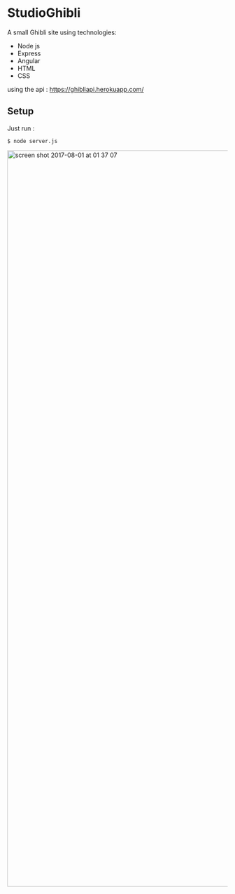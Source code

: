 # StudioGhibli

A small Ghibli site using technologies:

- Node js
- Express
- Angular
- HTML
- CSS

using the api : https://ghibliapi.herokuapp.com/

## Setup

Just run :
```
$ node server.js

```


<img width="1680" alt="screen shot 2017-08-01 at 01 37 07" src="https://user-images.githubusercontent.com/13749603/28804272-0afa3516-765a-11e7-9277-60fb7d236057.png">




